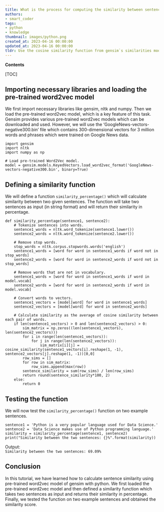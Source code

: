 ```yaml
---
title: What is the process for computing the similarity between sentences utilizing the word2vec model from gensim in python?
authors:
- smart_coder
tags:
- python
- knowledge
thumbnail: images/python.png
created_at: 2023-04-16 00:00:00
updated_at: 2023-04-16 00:00:00
tldr: Use the cosine similarity function from gensim`s similarities module to calculate the similarity between the word vector representations of two sentences obtained using the word2vec model.
---
```


**Contents**

[TOC]

## Importing necessary libraries and loading the pre-trained word2vec model

We first import necessary libraries like gensim, nltk and numpy. Then we load the pre-trained word2vec model, which is a key feature of this task. Gensim provides various pre-trained word2vec models which can be downloaded and used. However, we will use the ‘GoogleNews-vectors-negative300.bin’ file which contains 300-dimensional vectors for 3 million words and phrases which were trained on Google News data.

```
import gensim
import nltk
import numpy as np

# Load pre-trained Word2Vec model.
model = gensim.models.KeyedVectors.load_word2vec_format('GoogleNews-vectors-negative300.bin', binary=True)
```

## Defining a similarity function

We will define a function `similarity_percentage()` which will calculate similarity between two given sentences. The function will take two sentences as input (in string format) and will return their similarity in percentage.

```
def similarity_percentage(sentence1, sentence2):
    # Tokenize sentences into words.
    sentence1_words = nltk.word_tokenize(sentence1.lower())
    sentence2_words = nltk.word_tokenize(sentence2.lower())
    
    # Remove stop words.
    stop_words = nltk.corpus.stopwords.words('english')
    sentence1_words = [word for word in sentence1_words if word not in stop_words]
    sentence2_words = [word for word in sentence2_words if word not in stop_words]
    
    # Remove words that are not in vocabulary.
    sentence1_words = [word for word in sentence1_words if word in model.vocab]
    sentence2_words = [word for word in sentence2_words if word in model.vocab]
    
    # Convert words to vectors.
    sentence1_vectors = [model[word] for word in sentence1_words]
    sentence2_vectors = [model[word] for word in sentence2_words]
    
    # Calculate similarity as the average of cosine similarity between each pair of words.
    if len(sentence1_vectors) > 0 and len(sentence2_vectors) > 0:
        sim_matrix = np.zeros((len(sentence1_vectors), len(sentence2_vectors)))
        for i in range(len(sentence1_vectors)):
            for j in range(len(sentence2_vectors)):
                sim_matrix[i][j] = cosine_similarity(sentence1_vectors[i].reshape(1, -1), sentence2_vectors[j].reshape(1, -1))[0,0]
        row_sims = []
        for row in sim_matrix:
            row_sims.append(max(row))
        sentence_similarity = sum(row_sims) / len(row_sims)
        return round(sentence_similarity*100, 2)
    else:
        return 0
```

## Testing the function

We will now test the `similarity_percentage()` function on two example sentences.

```
sentence1 = 'Python is a very popular language used for Data Science.'
sentence2 = 'Data Science makes use of Python programming language.'
similarity = similarity_percentage(sentence1, sentence2)
print("Similarity between the two sentences: {}%".format(similarity))
```

Output:<br>
`Similarity between the two sentences: 69.09%`


## Conclusion

In this tutorial, we have learned how to calculate sentence similarity using pre-trained word2vec model of gensim with python. We first loaded the pre-trained word2vec model and then defined a similarity function which takes two sentences as input and returns their similarity in percentage. Finally, we tested the function on two example sentences and obtained the similarity score.

